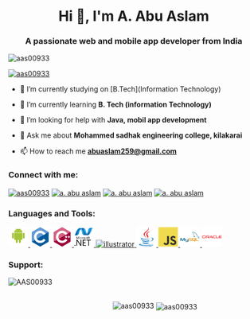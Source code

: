 <h1 align="center">Hi 👋, I'm A. Abu Aslam</h1>
<h3 align="center">A passionate web and mobile app developer from India</h3>

<p align="left"> <img src="https://komarev.com/ghpvc/?username=aas00933&label=Profile%20views&color=0e75b6&style=flat" alt="aas00933" /> </p>

<p align="left"> <a href="https://github.com/ryo-ma/github-profile-trophy"><img src="https://github-profile-trophy.vercel.app/?username=aas00933" alt="aas00933" /></a> </p>

- 🔭 I’m currently studying on [B.Tech](Information Technology)

- 🌱 I’m currently learning **B. Tech (information Technology)**

- 🤝 I’m looking for help with **Java, mobil app development**

- 💬 Ask me about **Mohammed sadhak engineering college, kilakarai**

- 📫 How to reach me **abuaslam259@gmail.com**

<h3 align="left">Connect with me:</h3>
<p align="left">
<a href="https://dev.to/aas00933" target="blank"><img align="center" src="https://cdn.jsdelivr.net/npm/simple-icons@3.0.1/icons/dev-dot-to.svg" alt="aas00933" height="30" width="40" /></a>
<a href="https://linkedin.com/in/a. abu aslam" target="blank"><img align="center" src="https://raw.githubusercontent.com/rahuldkjain/github-profile-readme-generator/master/src/images/icons/Social/linked-in-alt.svg" alt="a. abu aslam" height="30" width="40" /></a>
<a href="https://fb.com/a. abu aslam" target="blank"><img align="center" src="https://raw.githubusercontent.com/rahuldkjain/github-profile-readme-generator/master/src/images/icons/Social/facebook.svg" alt="a. abu aslam" height="30" width="40" /></a>
<a href="https://instagram.com/a. abu aslam" target="blank"><img align="center" src="https://raw.githubusercontent.com/rahuldkjain/github-profile-readme-generator/master/src/images/icons/Social/instagram.svg" alt="a. abu aslam" height="30" width="40" /></a>
</p>

<h3 align="left">Languages and Tools:</h3>
<p align="left"> <a href="https://developer.android.com" target="_blank"> <img src="https://raw.githubusercontent.com/devicons/devicon/master/icons/android/android-original-wordmark.svg" alt="android" width="40" height="40"/> </a> <a href="https://www.cprogramming.com/" target="_blank"> <img src="https://raw.githubusercontent.com/devicons/devicon/master/icons/c/c-original.svg" alt="c" width="40" height="40"/> </a> <a href="https://www.w3schools.com/cpp/" target="_blank"> <img src="https://raw.githubusercontent.com/devicons/devicon/master/icons/cplusplus/cplusplus-original.svg" alt="cplusplus" width="40" height="40"/> </a> <a href="https://dotnet.microsoft.com/" target="_blank"> <img src="https://raw.githubusercontent.com/devicons/devicon/master/icons/dot-net/dot-net-original-wordmark.svg" alt="dotnet" width="40" height="40"/> </a> <a href="https://www.adobe.com/in/products/illustrator.html" target="_blank"> <img src="https://www.vectorlogo.zone/logos/adobe_illustrator/adobe_illustrator-icon.svg" alt="illustrator" width="40" height="40"/> </a> <a href="https://www.java.com" target="_blank"> <img src="https://raw.githubusercontent.com/devicons/devicon/master/icons/java/java-original.svg" alt="java" width="40" height="40"/> </a> <a href="https://developer.mozilla.org/en-US/docs/Web/JavaScript" target="_blank"> <img src="https://raw.githubusercontent.com/devicons/devicon/master/icons/javascript/javascript-original.svg" alt="javascript" width="40" height="40"/> </a> <a href="https://www.mysql.com/" target="_blank"> <img src="https://raw.githubusercontent.com/devicons/devicon/master/icons/mysql/mysql-original-wordmark.svg" alt="mysql" width="40" height="40"/> </a> <a href="https://www.oracle.com/" target="_blank"> <img src="https://raw.githubusercontent.com/devicons/devicon/master/icons/oracle/oracle-original.svg" alt="oracle" width="40" height="40"/> </a> </p>

<h3 align="left">Support:</h3>
<p><a href="https://www.buymeacoffee.com/AAS00933"> <img align="left" src="https://cdn.buymeacoffee.com/buttons/v2/default-yellow.png" height="50" width="210" alt="AAS00933" /></a></p><br><br>

<p><img align="left" src="https://github-readme-stats.vercel.app/api/top-langs?username=aas00933&show_icons=true&locale=en&layout=compact" alt="aas00933" /></p>

<p>&nbsp;<img align="center" src="https://github-readme-stats.vercel.app/api?username=aas00933&show_icons=true&locale=en" alt="aas00933" /></p>
